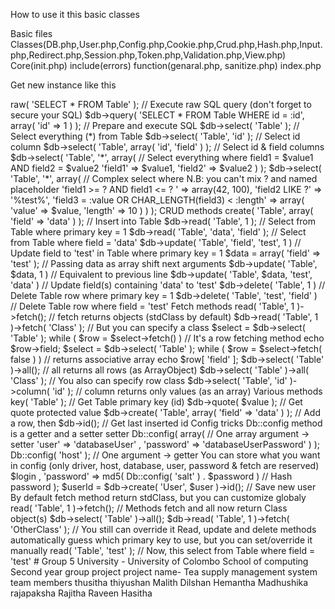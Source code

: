 How to use it this basic classes

Basic files
Classes(DB.php,User.php,Config.php,Cookie.php,Crud.php,Hash.php,Input.php,Redirect.php,Session.php,Token.php,Validation.php,View.php)
Core(init.php)
include(errors)
function(genaral.php, sanitize.php)
index.php


Get new instance like this

<?php
require 'Db.php';
$db = new Db( 'mysql', 'hostName', 'databaseName', 'databaseUser'[, 'databaseUserPassword'] );

Or set config

<?php
require 'Db.php';
Db::config( 'driver',   'mysql' );
Db::config( 'host',     'hostName' );
Db::config( 'database', 'databaseName' );
Db::config( 'user',     'databaseUser' );
Db::config( 'password', 'databaseUserPassword' );

And later get instance easily

<?php
$db = Db::instance();

Basic methods

<?php
$db->raw( 'SELECT * FROM Table' ); // Execute raw SQL query (don't forget to secure your SQL)

$db->query( 'SELECT * FROM Table WHERE id = :id', array( 'id' => 1 ) ); // Prepare and execute SQL

$db->select( 'Table' ); // Select everything (*) from Table
$db->select( 'Table', 'id' ); // Select id column
$db->select( 'Table', array( 'id', 'field' ) ); // Select id & field columns
$db->select( 'Table', '*', array( // Select everything where field1 = $value1 AND field2 = $value2
    'field1' => $value1,
    'field2' => $value2
) );
$db->select( 'Table', '*', array( // Complex select where N.B: you can't mix ? and named placeholder
    'field1 >= ? AND field1 <= ? '                     => array(42, 100),
    'field2 LIKE ?'                                    => '%test%',
    'field3 = :value OR CHAR_LENGTH(field3) < :length' => array(
        'value'  => $value,
        'length' => 10
    )
) );

CRUD methods

<?php
$db->create( 'Table', array( 'field' => 'data' ) ); // Insert into Table

$db->read( 'Table', 1 ); // Select from Table where primary key = 1
$db->read( 'Table', 'data', 'field' ); // Select from Table where field = 'data'

$db->update( 'Table', 'field', 'test', 1 ) // Update field to 'test' in Table where primary key = 1
$data = array( 'field' => 'test' ); // Passing data as array shift next arguments
$db->update( 'Table', $data, 1 ) // Equivalent to previous line
$db->update( 'Table', $data, 'test', 'data' ) // Update field(s) containing 'data' to  'test'

$db->delete( 'Table', 1 ) // Delete Table row where primary key = 1
$db->delete( 'Table', 'test', 'field' ) // Delete Table row where field = 'test'

Fetch methods

<?php
$db->read( 'Table', 1 )->fetch(); // fetch returns objects (stdClass by default)
$db->read( 'Table', 1 )->fetch( 'Class' ); // But you can specify a class
$select = $db->select( 'Table' );
while ( $row = $select->fetch() ) // It's a row fetching method
  echo $row->field;

$select = $db->select( 'Table' );
while ( $row = $select->fetch( false ) ) // returns associative array
  echo $row[ 'field' ];

$db->select( 'Table' )->all(); // all returns all rows (as ArrayObject)
$db->select( 'Table' )->all( 'Class' ); // You also can specify row class

$db->select( 'Table', 'id' )->column( 'id' ); // column returns only values (as an array)

Various methods

<?php
$db->key( 'Table' ); // Get Table primary key (id)
$db->quote( $value ); // Get quote protected value
$db->create( 'Table', array( 'field' => 'data' ) ); // Add a row, then
$db->id(); // Get last inserted id

Config tricks

Db::config method is a getter and a setter

<?php
Db::config( 'host', 'hostName' ); // Two argument -> setter
Db::config( array(    // One array argument -> setter
  'user'       => 'databaseUser'
  , 'password' => 'databaseUserPassword'
) );

Db::config( 'host' ); // One argument -> getter

You can store what you want in config (only driver, host, database, user, password & fetch are reserved)

<?php
Db::config( 'salt', 'p*d5h|zpor7spm#i' ); // set a salt to reuse it later
$user = array(
  'login'      => $login
  , 'password' => md5( Db::config( 'salt' ) . $password ) //  Hash password
);
$userId = $db->create( 'User', $user )->id(); // Save new user

By default fetch method return stdClass, but you can customize globaly

<?php
Db::config( 'fetch', 'Class' ); // Set class to use for object
$db->read( 'Table', 1 )->fetch(); // Methods fetch and all now return Class object(s)
$db->select( 'Table' )->all();
$db->read( 'Table', 1 )->fetch( 'OtherClass' ); // You still can override it

Read, update and delete methods automatically guess which primary key to use, but you can set/override it manually

<?php
Db::config( 'databaseName.Table:PK', 'field' ); // Manually set 'primary' key of table to field
$db->read( 'Table', 'test' ); // Now, this select from Table where field = 'test'




# Group 5
University - University of Colombo School of computing
Second year group project
project name- Tea supply management system
team members

thusitha thiyushan
Malith Dilshan
Hemantha
Madhushika rajapaksha
Rajitha Raveen
Hasitha

